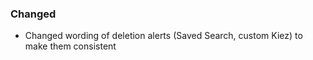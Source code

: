 ### Changed

- Changed wording of deletion alerts (Saved Search, custom Kiez) to make them consistent
